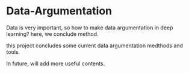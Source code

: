 # Data-Argumentation
Data is very important, so how to make data argumentation in deep learning?  here, we conclude method.

this project concludes some current data argumentation medthods and tools. 

In future, will add more useful contents. 
